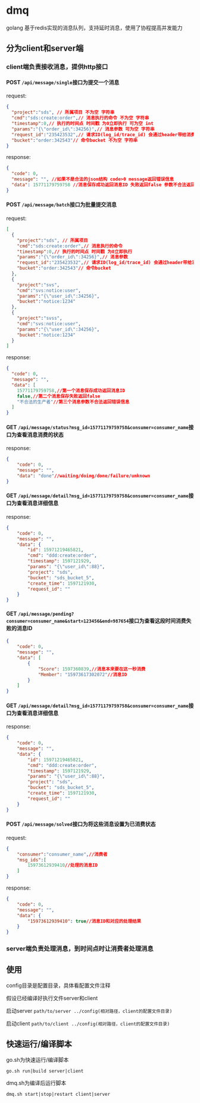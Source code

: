 # dmq
golang 基于redis实现的消息队列，支持延时消息，使用了协程提高并发能力

## 分为client和server端

### client端负责接收消息，提供http接口

#### POST `/api/message/single`接口为提交一个消息
request:
```json
{
  "project":"sds", // 所属项目 不为空 字符串
  "cmd":"sds:create:order",// 消息执行的命令 不为空 字符串
  "timestamp":0,// 执行的时间点 时间戳 为0立即执行 可为空 int
  "params":"{\"order_id\":34256}",// 消息参数 可为空 字符串
  "request_id":"235423532",// 请求ID(log_id/trace_id) 会通过header带给消费者 可为空 字符串
  "bucket":"order:342543"// 命令bucket 不为空 字符串
}
```
response:
```json
{
  "code": 0,
  "message": "", //如果不是合法的json结构 code>0 message返回错误信息
  "data": 15771179759758 //消息保存成功返回消息ID 失败返回false 参数不合法返回错误信息
}
```

#### POST `/api/message/batch`接口为批量提交消息
request:
```json
[
  {
    "project":"sds", // 所属项目
    "cmd":"sds:create:order",// 消息执行的命令
    "timestamp":0,// 执行的时间点 时间戳 为0立即执行
    "params":"{\"order_id\":34256}",// 消息参数
    "request_id":"235423532",// 请求ID(log_id/trace_id) 会通过header带给消费者(x-request-id) 字符串
    "bucket":"order:342543"// 命令bucket
  },
  {
    "project":"svs",
    "cmd":"svs:notice:user",
    "params":"{\"user_id\":34256}",
    "bucket":"notice:1234"
  },
  {
    "project":"svss",
    "cmd":"svs:notice:user",
    "params":"{\"user_id\":34256}",
    "bucket":"notice:1234"
  }
]
```
response:
```json
{
  "code": 0,
  "message": "",
  "data": [
    15771179759758,//第一个消息保存成功返回消息ID
    false,//第二个消息保存失败返回false
    "不合法的生产者"//第三个消息参数不合法返回错误信息
  ]
}
```

#### GET `/api/message/status?msg_id=15771179759758&consumer=consumer_name`接口为查看消息消费的状态
response:
```json
{
    "code": 0,
    "message": "",
    "data": "done"//waiting/doing/done/failure/unknown
}
```


#### GET `/api/message/detail?msg_id=15771179759758&consumer=consumer_name`接口为查看消息详细信息
response:
```json
{
    "code": 0,
    "message": "",
    "data": {
        "id": 15971219465821,
        "cmd": "ddd:create:order",
        "timestamp": 1597121929,
        "params": "{\"user_id\":88}",
        "project": "sds",
        "bucket": "sds_bucket_5",
        "create_time": 1597121930,
        "request_id": ""
    }
}
```

#### GET `/api/message/pending?consumer=consumer_name&start=123456&end=987654`接口为查看这段时间消费失败的消息ID
```json
{
    "code": 0,
    "message": "",
    "data": [
        {
            "Score": 1597360839,//消息本来要在这一秒消费
            "Member": "15973617302072"//消息ID
        }
    ]
}
```

#### GET `/api/message/detail?msg_id=15771179759758&consumer=consumer_name`接口为查看消息详细信息
response:
```json
{
    "code": 0,
    "message": "",
    "data": {
        "id": 15971219465821,
        "cmd": "ddd:create:order",
        "timestamp": 1597121929,
        "params": "{\"user_id\":88}",
        "project": "sds",
        "bucket": "sds_bucket_5",
        "create_time": 1597121930,
        "request_id": ""
    }
}
```
#### POST `/api/message/solved`接口为将这些消息设置为已消费状态
request:
```json
{
    "consumer":"consumer_name",//消费者
    "msg_ids":[
        15973612939410//处理的消息ID
    ]
}
```
response:
```json
{
    "code": 0,
    "message": "",
    "data": {
        "15973612939410": true//消息ID和对应的处理结果
    }
}
```
### server端负责处理消息，到时间点时让消费者处理消息

## 使用
config目录是配置目录，具体看配置文件注释

假设已经编译好执行文件server和client

启动server `path/to/server ../config(相对路径，client的配置文件目录)`

启动client `path/to/client ../config(相对路径，client的配置文件目录)`

## 快速运行/编译脚本
go.sh为快速运行/编译脚本
```shell script
go.sh run|build server|client
```
dmq.sh为编译后运行脚本
```shell script
dmq.sh start|stop|restart client|server
```
